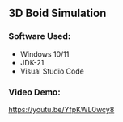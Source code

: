 ## 3D Boid Simulation

### Software Used:
- Windows 10/11
- JDK-21
- Visual Studio Code

### Video Demo: 
https://youtu.be/YfpKWL0wcy8
